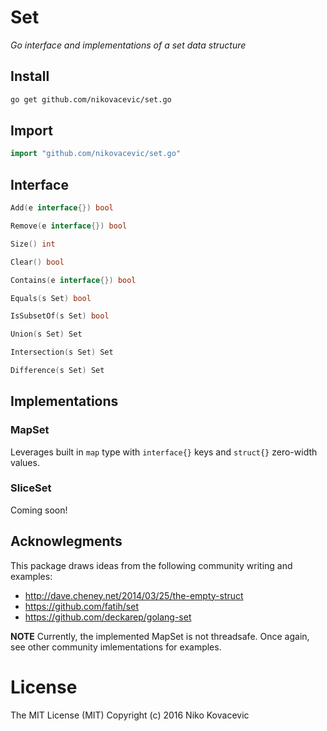 # Set
*Go interface and implementations of a set data structure*

## Install
```bash
go get github.com/nikovacevic/set.go
```
## Import
```go
import "github.com/nikovacevic/set.go"
```
## Interface
```go
Add(e interface{}) bool

Remove(e interface{}) bool

Size() int

Clear() bool

Contains(e interface{}) bool

Equals(s Set) bool

IsSubsetOf(s Set) bool

Union(s Set) Set

Intersection(s Set) Set

Difference(s Set) Set
```
## Implementations
### MapSet
Leverages built in `map` type with `interface{}` keys and `struct{}` zero-width values.
### SliceSet
Coming soon!

## Acknowlegments
This package draws ideas from the following community writing and examples:
- http://dave.cheney.net/2014/03/25/the-empty-struct
- https://github.com/fatih/set
- https://github.com/deckarep/golang-set

**NOTE** Currently, the implemented MapSet is not threadsafe. Once again, see other community imlementations for examples.

# License

The MIT License (MIT)
Copyright (c) 2016 Niko Kovacevic
